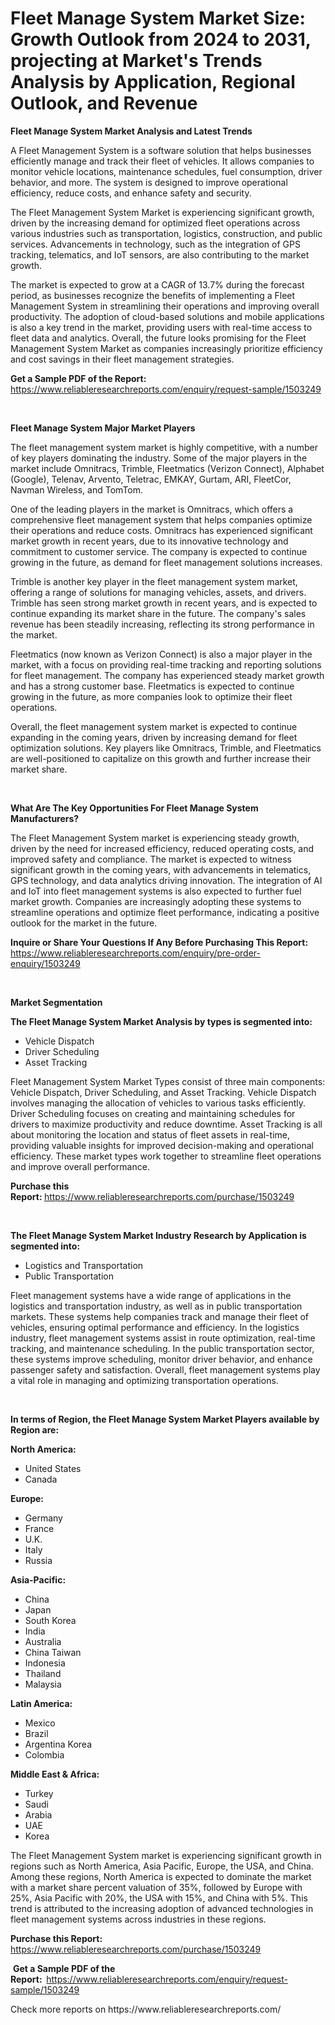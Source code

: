 <p><h1>Fleet Manage System Market Size: Growth Outlook from 2024 to 2031, projecting at Market's Trends Analysis by Application, Regional Outlook, and Revenue</h1></p><p><strong>Fleet Manage System Market Analysis and Latest Trends</strong></p>
<p><p>A Fleet Management System is a software solution that helps businesses efficiently manage and track their fleet of vehicles. It allows companies to monitor vehicle locations, maintenance schedules, fuel consumption, driver behavior, and more. The system is designed to improve operational efficiency, reduce costs, and enhance safety and security.</p><p>The Fleet Management System Market is experiencing significant growth, driven by the increasing demand for optimized fleet operations across various industries such as transportation, logistics, construction, and public services. Advancements in technology, such as the integration of GPS tracking, telematics, and IoT sensors, are also contributing to the market growth.</p><p>The market is expected to grow at a CAGR of 13.7% during the forecast period, as businesses recognize the benefits of implementing a Fleet Management System in streamlining their operations and improving overall productivity. The adoption of cloud-based solutions and mobile applications is also a key trend in the market, providing users with real-time access to fleet data and analytics. Overall, the future looks promising for the Fleet Management System Market as companies increasingly prioritize efficiency and cost savings in their fleet management strategies.</p></p>
<p><strong>Get a Sample PDF of the Report:&nbsp;</strong> <a href="https://www.reliableresearchreports.com/enquiry/request-sample/1503249">https://www.reliableresearchreports.com/enquiry/request-sample/1503249</a></p>
<p>&nbsp;</p>
<p><strong>Fleet Manage System Major Market Players</strong></p>
<p><p>The fleet management system market is highly competitive, with a number of key players dominating the industry. Some of the major players in the market include Omnitracs, Trimble, Fleetmatics (Verizon Connect), Alphabet (Google), Telenav, Arvento, Teletrac, EMKAY, Gurtam, ARI, FleetCor, Navman Wireless, and TomTom.</p><p>One of the leading players in the market is Omnitracs, which offers a comprehensive fleet management system that helps companies optimize their operations and reduce costs. Omnitracs has experienced significant market growth in recent years, due to its innovative technology and commitment to customer service. The company is expected to continue growing in the future, as demand for fleet management solutions increases.</p><p>Trimble is another key player in the fleet management system market, offering a range of solutions for managing vehicles, assets, and drivers. Trimble has seen strong market growth in recent years, and is expected to continue expanding its market share in the future. The company's sales revenue has been steadily increasing, reflecting its strong performance in the market.</p><p>Fleetmatics (now known as Verizon Connect) is also a major player in the market, with a focus on providing real-time tracking and reporting solutions for fleet management. The company has experienced steady market growth and has a strong customer base. Fleetmatics is expected to continue growing in the future, as more companies look to optimize their fleet operations.</p><p>Overall, the fleet management system market is expected to continue expanding in the coming years, driven by increasing demand for fleet optimization solutions. Key players like Omnitracs, Trimble, and Fleetmatics are well-positioned to capitalize on this growth and further increase their market share.</p></p>
<p>&nbsp;</p>
<p><strong>What Are The Key Opportunities For Fleet Manage System Manufacturers?</strong></p>
<p><p>The Fleet Management System market is experiencing steady growth, driven by the need for increased efficiency, reduced operating costs, and improved safety and compliance. The market is expected to witness significant growth in the coming years, with advancements in telematics, GPS technology, and data analytics driving innovation. The integration of AI and IoT into fleet management systems is also expected to further fuel market growth. Companies are increasingly adopting these systems to streamline operations and optimize fleet performance, indicating a positive outlook for the market in the future.</p></p>
<p><strong>Inquire or Share Your Questions If Any Before Purchasing This Report:</strong> <a href="https://www.reliableresearchreports.com/enquiry/pre-order-enquiry/1503249">https://www.reliableresearchreports.com/enquiry/pre-order-enquiry/1503249</a></p>
<p>&nbsp;</p>
<p><strong>Market Segmentation</strong></p>
<p><strong>The Fleet Manage System Market Analysis by types is segmented into:</strong></p>
<p><ul><li>Vehicle Dispatch</li><li>Driver Scheduling</li><li>Asset Tracking</li></ul></p>
<p><p>Fleet Management System Market Types consist of three main components: Vehicle Dispatch, Driver Scheduling, and Asset Tracking. Vehicle Dispatch involves managing the allocation of vehicles to various tasks efficiently. Driver Scheduling focuses on creating and maintaining schedules for drivers to maximize productivity and reduce downtime. Asset Tracking is all about monitoring the location and status of fleet assets in real-time, providing valuable insights for improved decision-making and operational efficiency. These market types work together to streamline fleet operations and improve overall performance.</p></p>
<p><strong>Purchase this Report:&nbsp;</strong><a href="https://www.reliableresearchreports.com/purchase/1503249">https://www.reliableresearchreports.com/purchase/1503249</a></p>
<p>&nbsp;</p>
<p><strong>The Fleet Manage System Market Industry Research by Application is segmented into:</strong></p>
<p><ul><li>Logistics and Transportation</li><li>Public Transportation</li></ul></p>
<p><p>Fleet management systems have a wide range of applications in the logistics and transportation industry, as well as in public transportation markets. These systems help companies track and manage their fleet of vehicles, ensuring optimal performance and efficiency. In the logistics industry, fleet management systems assist in route optimization, real-time tracking, and maintenance scheduling. In the public transportation sector, these systems improve scheduling, monitor driver behavior, and enhance passenger safety and satisfaction. Overall, fleet management systems play a vital role in managing and optimizing transportation operations.</p></p>
<p>&nbsp;</p>
<p><strong>In terms of Region, the Fleet Manage System Market Players available by Region are:</strong></p>
<p>
    <p> <strong> North America: </strong>
        <ul>
            <li>United States</li>
            <li>Canada</li>
        </ul>
        </p> 
    <p> <strong> Europe: </strong>
        <ul>
            <li>Germany</li>
            <li>France</li>
            <li>U.K.</li>
            <li>Italy</li>
            <li>Russia</li>
        </ul>
        </p> 
    <p> <strong> Asia-Pacific: </strong>
        <ul>
            <li>China</li>
            <li>Japan</li>
            <li>South Korea</li>
            <li>India</li>
            <li>Australia</li>
            <li>China Taiwan</li>
            <li>Indonesia</li>
            <li>Thailand</li>
            <li>Malaysia</li>
        </ul>
        </p> 
    <p> <strong> Latin America: </strong>
        <ul>
            <li>Mexico</li>
            <li>Brazil</li>
            <li>Argentina Korea</li>
            <li>Colombia</li>
        </ul>
        </p> 
    <p> <strong> Middle East & Africa: </strong>
        <ul>
            <li>Turkey</li>
            <li>Saudi</li>
            <li>Arabia</li>
            <li>UAE</li>
            <li>Korea</li>
        </ul>
    </p>
    </p>
<p><p>The Fleet Management System market is experiencing significant growth in regions such as North America, Asia Pacific, Europe, the USA, and China. Among these regions, North America is expected to dominate the market with a market share percent valuation of 35%, followed by Europe with 25%, Asia Pacific with 20%, the USA with 15%, and China with 5%. This trend is attributed to the increasing adoption of advanced technologies in fleet management systems across industries in these regions.</p></p>
<p><strong>Purchase this Report: </strong><a href="https://www.reliableresearchreports.com/purchase/1503249">https://www.reliableresearchreports.com/purchase/1503249</a></p>
<p>&nbsp;<strong>Get a Sample PDF of the Report:&nbsp;&nbsp;</strong><a href="https://www.reliableresearchreports.com/enquiry/request-sample/1503249">https://www.reliableresearchreports.com/enquiry/request-sample/1503249</a></p>
<p><strong></strong></p>
<p>Check more reports on https://www.reliableresearchreports.com/</p>